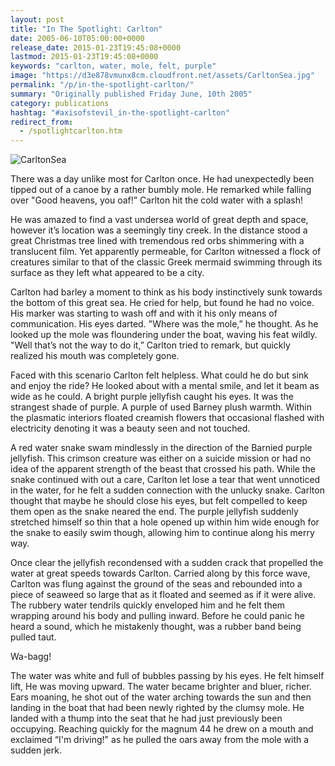```yaml
---
layout: post
title: "In The Spotlight: Carlton"
date: 2005-06-10T05:00:00+0000
release_date: 2015-01-23T19:45:08+0000
lastmod: 2015-01-23T19:45:08+0000
keywords: "carlton, water, mole, felt, purple"
image: "https://d3e878vmunx8cm.cloudfront.net/assets/CarltonSea.jpg"
permalink: "/p/in-the-spotlight-carlton/"
summary: "Originally published Friday June, 10th 2005"
category: publications
hashtag: "#axisofstevil_in-the-spotlight-carlton"
redirect_from:
  - /spotlightcarlton.htm
---
```


[id_1]: https://d3e878vmunx8cm.cloudfront.net/assets/CarltonSea.jpg "CarltonSea"
![CarltonSea][id_1]

There was a day unlike most for Carlton once. He had unexpectedly been tipped out of a canoe by a rather bumbly mole. He remarked while falling over "Good heavens, you oaf!” Carlton hit the cold water with a splash!

He was amazed to find a vast undersea world of great depth and space, however it’s location was a seemingly tiny creek. In the distance stood a great Christmas tree lined with tremendous red orbs shimmering with a translucent film. Yet apparently permeable, for Carlton witnessed a flock of creatures similar to that of the classic Greek mermaid swimming through its surface as they left what appeared to be a city.

Carlton had barley a moment to think as his body instinctively sunk towards the bottom of this great sea. He cried for help, but found he had no voice. His marker was starting to wash off and with it his only means of communication. His eyes darted. "Where was the mole,” he thought. As he looked up the mole was floundering under the boat, waving his feat wildly. "Well that’s not the way to do it,” Carlton tried to remark, but quickly realized his mouth was completely gone.

Faced with this scenario Carlton felt helpless. What could he do but sink and enjoy the ride? He looked about with a mental smile, and let it beam as wide as he could. A bright purple jellyfish caught his eyes. It was the strangest shade of purple. A purple of used Barney plush warmth. Within the plasmatic interiors floated creamish flowers that occasional flashed with electricity denoting it was a beauty seen and not touched.

A red water snake swam mindlessly in the direction of the Barnied purple jellyfish. This crimson creature was either on a suicide mission or had no idea of the apparent strength of the beast that crossed his path. While the snake continued with out a care, Carlton let lose a tear that went unnoticed in the water, for he felt a sudden connection with the unlucky snake. Carlton thought that maybe he should close his eyes, but felt compelled to keep them open as the snake neared the end. The purple jellyfish suddenly stretched himself so thin that a hole opened up within him wide enough for the snake to easily swim though, allowing him to continue along his merry way.

Once clear the jellyfish recondensed with a sudden crack that propelled the water at great speeds towards Carlton. Carried along by this force wave, Carlton was flung against the ground of the seas and rebounded into a piece of seaweed so large that as it floated and seemed as if it were alive. The rubbery water tendrils quickly enveloped him and he felt them wrapping around his body and pulling inward. Before he could panic he heard a sound, which he mistakenly thought, was a rubber band being pulled taut.

Wa-bagg!

The water was white and full of bubbles passing by his eyes. He felt himself lift, He was moving upward. The water became brighter and bluer, richer. Ears moaning, he shot out of the water arching towards the sun and then landing in the boat that had been newly righted by the clumsy mole. He landed with a thump into the seat that he had just previously been occupying. Reaching quickly for the magnum 44 he drew on a mouth and exclaimed “I'm driving!" as he pulled the oars away from the mole with a sudden jerk.
